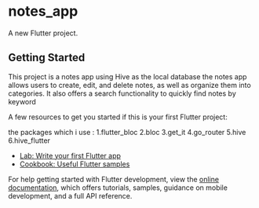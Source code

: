 # notes_app

A new Flutter project. 
## Getting Started

This project is a notes app using Hive as the local database
the notes app allows users to create, edit, and delete notes, as well as organize them into categories. It also offers a search functionality to quickly find notes by keyword

A few resources to get you started if this is your first Flutter project:

the packages which i use :
1.flutter_bloc
2.bloc
3.get_it
4.go_router
5.hive
6.hive_flutter


- [Lab: Write your first Flutter app](https://docs.flutter.dev/get-started/codelab)
- [Cookbook: Useful Flutter samples](https://docs.flutter.dev/cookbook)

For help getting started with Flutter development, view the
[online documentation](https://docs.flutter.dev/), which offers tutorials,
samples, guidance on mobile development, and a full API reference.
